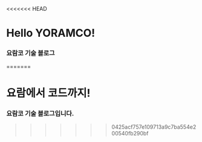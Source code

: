 <<<<<<< HEAD
# Hello YORAMCO!

### 요람코 기술 블로그
=======
# 요람에서 코드까지!

### 요람코 기술 블로그입니다.
>>>>>>> 0425acf757e109713a9c7ba554e200540fb290bf
